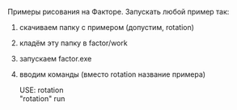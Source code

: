 Примеры рисования на Факторе. Запускать любой пример так:
1. скачиваем папку с примером (допустим, rotation)
2. кладём эту папку в factor/work
3. запускаем factor.exe
4. вводим команды (вместо rotation название примера)
  
    USE: rotation  
    "rotation" run
